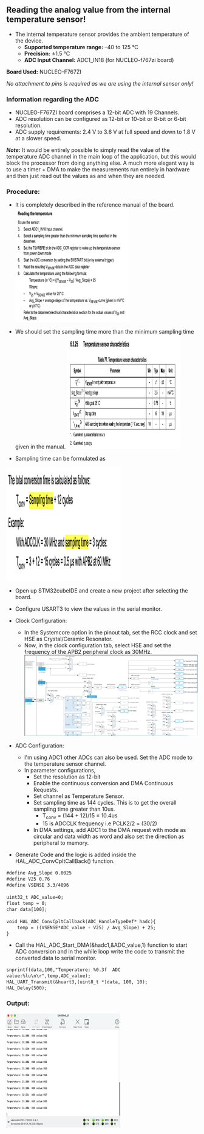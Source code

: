## Reading the analog value from the internal temperature sensor!
- The internal temperature sensor provides the ambient temperature of the device.
    - **Supported temperature range:** –40 to 125 °C 
    - **Precision:** ±1.5 °C
    - **ADC Input Channel:** ADC1_IN18 (for NUCLEO-f767zi board)

**Board Used:** NUCLEO-F767ZI

*No attachment to pins is required as we are using the internal sensor only!*

### Information regarding the ADC
- NUCLEO-F767ZI board comprises a 12-bit ADC with 19 Channels.
- ADC resolution can be configured as 12-bit or 10-bit or 8-bit or 6-bit resolution.
- ADC supply requirements: 2.4 V to 3.6 V at full speed and down to 1.8 V at a slower speed.


**_Note:_** It would be entirely possible to simply read the value of the temperature ADC channel in the main loop of the application, but this would block the processor from doing anything else. A much more elegant way is to use a timer + DMA to make the measurements run entirely in hardware and then just read out the values as and when they are needed.

### Procedure:
- It is completely described in the reference manual of the board.<br>
<img src="../../Assets/ADC_temp/RM_tempsensor.png" width="300" height="300"></img>
- We should set the sampling time more than the minimum sampling time given in the manual.
<img src="../../Assets/ADC_temp/datasheet_temp.png" width="300" height="300"></img>

- Sampling time can be formulated as
<img src="../../Assets/ADC_temp/sampling_temp.png" width="300" height="300">

- Open up STM32cubeIDE and create a new project after selecting the board.
- Configure USART3 to view the values in the serial monitor.
- Clock Configuration:
    - In the Systemcore option in the pinout tab, set the RCC clock and set HSE as Crystal/Ceramic Resonator.
    - Now, in the clock configuration tab, select HSE and set the frequency of the APB2 peripheral clock as 30MHz.
    [<img src="../../Assets/ADC_temp/clock config_tmp.png" >](../../Assets/ADC_temp/clock%20config_tmp.png)

- ADC Configuration:
    - I'm using ADC1 other ADCs can also be used. Set the ADC mode to the temperature sensor channel.
    - In parameter configurations,
        - Set the resolution as 12-bit
        - Enable the continuous conversion and DMA Continuous Requests.
        - Set channel as Temperature Sensor.
        - Set sampling time as 144 cycles. This is to get the overall sampling time greater than 10us.
            - T<sub>conv</sub> = (144 + 12)/15 = 10.4us
            - 15 is ADCCLK frequency i.e PCLK2/2 = (30/2)
        - In DMA settings, add ADC1 to the DMA request with mode as circular and data width as word and also set the direction as peripheral to memory.

- Generate Code and the logic is added inside the HAL_ADC_ConvCpltCallBack() function.
```
#define Avg_Slope 0.0025
#define V25 0.76
#define VSENSE 3.3/4096

uint32_t ADC_value=0;
float temp = 0;
char data[100];

void HAL_ADC_ConvCpltCallback(ADC_HandleTypeDef* hadc){
	temp = ((VSENSE*ADC_value - V25) / Avg_Slope) + 25;
}
```
- Call the HAL_ADC_Start_DMA(&hadc1,&ADC_value,1) function to start ADC conversion and in the while loop write the code to transmit the converted data to serial monitor.
```
snprintf(data,100,"Temperature: %0.3f  ADC value:%lu\n\r",temp,ADC_value);
HAL_UART_Transmit(&huart3,(uint8_t *)data, 100, 10);
HAL_Delay(500);

```

### Output:
<img src="../../Assets/ADC_temp/output_temp.png" width="300" height="300">
